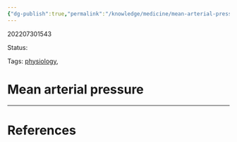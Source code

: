 ```yaml
---
{"dg-publish":true,"permalink":"/knowledge/medicine/mean-arterial-pressure/"}
---
```



202207301543

Status: 

Tags: [physiology](physiology.md), 

# Mean arterial pressure








___
# References